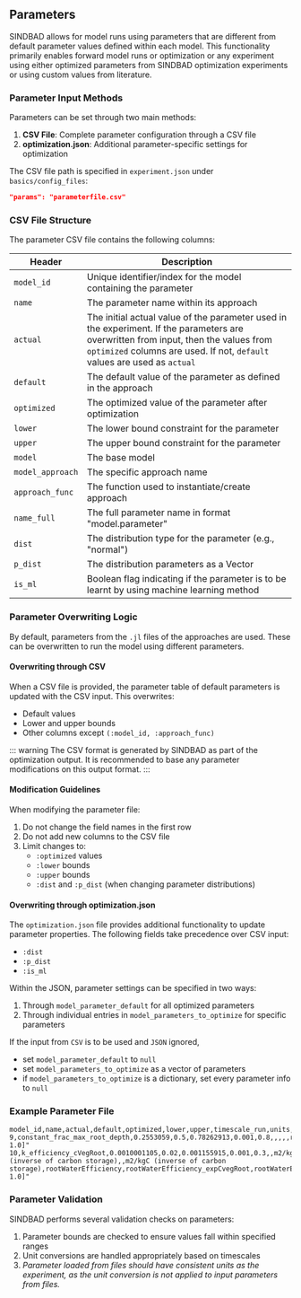 ## Parameters

SINDBAD allows for model runs using parameters that are different from default parameter values defined within each model. This functionality primarily enables forward model runs or optimization or any experiment using either optimized parameters from SINDBAD optimization experiments or using custom values from literature.

### Parameter Input Methods

Parameters can be set through two main methods:

1. **CSV File**: Complete parameter configuration through a CSV file
2. **optimization.json**: Additional parameter-specific settings for optimization

The CSV file path is specified in `experiment.json` under `basics/config_files`:
```json
"params": "parameterfile.csv"
```

### CSV File Structure

The parameter CSV file contains the following columns:

| Header | Description |
|--------|-------------|
| `model_id` | Unique identifier/index for the model containing the parameter |
| `name` | The parameter name within its approach |
| `actual` | The initial actual value of the parameter used in the experiment. If the parameters are overwritten from input, then the values from `optimized` columns are used. If not, `default` values are used as `actual` |
| `default` | The default value of the parameter as defined in the approach |
| `optimized` | The optimized value of the parameter after optimization |
| `lower` | The lower bound constraint for the parameter |
| `upper` | The upper bound constraint for the parameter |
| `model` | The base model |
| `model_approach` | The specific approach name |
| `approach_func` | The function used to instantiate/create approach |
| `name_full` | The full parameter name in format "model.parameter" |
| `dist` | The distribution type for the parameter (e.g., "normal") |
| `p_dist` | The distribution parameters as a Vector |
| `is_ml` | Boolean flag indicating if the parameter is to be learnt by using machine learning method |

### Parameter Overwriting Logic

By default, parameters from the `.jl` files of the approaches are used. These can be overwritten to run the model using different parameters.

#### Overwriting through CSV

When a CSV file is provided, the parameter table of default parameters is updated with the CSV input. This overwrites:
- Default values
- Lower and upper bounds
- Other columns except `(:model_id, :approach_func)`

::: warning
The CSV format is generated by SINDBAD as part of the optimization output. It is recommended to base any parameter modifications on this output format.
:::

#### Modification Guidelines

When modifying the parameter file:
1. Do not change the field names in the first row
2. Do not add new columns to the CSV file
3. Limit changes to:
   - `:optimized` values
   - `:lower` bounds
   - `:upper` bounds
   - `:dist` and `:p_dist` (when changing parameter distributions)

#### Overwriting through optimization.json

The `optimization.json` file provides additional functionality to update parameter properties. The following fields take precedence over CSV input:
- `:dist`
- `:p_dist`
- `:is_ml`

Within the JSON, parameter settings can be specified in two ways:
1. Through `model_parameter_default` for all optimized parameters
2. Through individual entries in `model_parameters_to_optimize` for specific parameters

If the input from `CSV` is to be used and `JSON` ignored, 
- set `model_parameter_default` to `null`
- set `model_parameters_to_optimize` as a vector of parameters
- if `model_parameters_to_optimize` is a dictionary, set every parameter info to `null`

### Example Parameter File

```csv
model_id,name,actual,default,optimized,lower,upper,timescale_run,units,timescale_ori,units_ori,model,model_approach,approach_func,name_full,is_ml,dist,p_dist
9,constant_frac_max_root_depth,0.2553059,0.5,0.78262913,0.001,0.8,,,,,rootMaximumDepth,rootMaximumDepth_fracSoilD,rootMaximumDepth_fracSoilD,rootMaximumDepth.constant_frac_max_root_depth,false,normal,"Float32[0.0, 1.0]"
10,k_efficiency_cVegRoot,0.0010001105,0.02,0.001155915,0.001,0.3,,m2/kgC (inverse of carbon storage),,m2/kgC (inverse of carbon storage),rootWaterEfficiency,rootWaterEfficiency_expCvegRoot,rootWaterEfficiency_expCvegRoot,rootWaterEfficiency.k_efficiency_cVegRoot,false,normal,"Float32[0.0, 1.0]"
```

### Parameter Validation

SINDBAD performs several validation checks on parameters:
1. Parameter bounds are checked to ensure values fall within specified ranges
2. Unit conversions are handled appropriately based on timescales
3. *Parameter loaded from files should have consistent units as the experiment, as the unit conversion is not applied to input parameters from files.*
